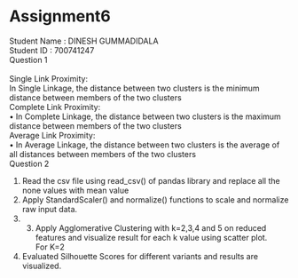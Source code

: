 # Assignment6
Student Name : DINESH GUMMADIDALA<br>
Student ID : 700741247<br>
Question 1<br>         
Single Link Proximity:<br>
In Single Linkage, the distance between two clusters is the minimum distance between members of the two clusters<br>
Complete Link Proximity:<br>
•	In Complete Linkage, the distance between two clusters is the maximum distance between members of the two clusters<br>
Average Link Proximity:<br>
•	In Average Linkage, the distance between two clusters is the average of all distances between members of the two clusters<br>
Question 2<br>
1)	Read the csv file using read_csv() of pandas library and replace all the none values with mean value<br>
2)	Apply StandardScaler() and normalize() functions to scale and normalize raw input data.<br>
3)	3)	 Apply Agglomerative Clustering with k=2,3,4 and 5 on reduced features and visualize result for each k value using scatter plot.<br>
For K=2<br>
4)	Evaluated Silhouette Scores for different variants and results are visualized.<br>
